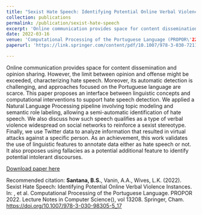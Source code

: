 ```yaml
---
title: "Sexist Hate Speech: Identifying Potential Online Verbal Violence Instances"
collection: publications
permalink: /publication/sexist-hate-speech
excerpt: 'Online communication provides space for content dissemination and opinion sharing. However, the limit between opinion and offense might be exceeded, characterizing hate speech. Moreover, its automatic detection is challenging, and approaches focused on the Portuguese language are scarce. This paper proposes an interface between linguistic concepts and computational interventions to support hate speech detection. We applied a Natural Language Processing pipeline involving topic modeling and semantic role labeling, allowing a semi-automatic identification of hate speech. We also discuss how such speech qualifies as a type of verbal violence widespread on social networks to reinforce a sexist stereotype. Finally, we use Twitter data to analyze information that resulted in virtual attacks against a specific person. As an achievement, this work validates the use of linguistic features to annotate data either as hate speech or not. It also proposes using fallacies as a potential additional feature to identify potential intolerant discourses.'
date: 2022-03-16
venue: 'Computational Processing of the Portuguese Language (PROPOR\'22)'
paperurl: 'https://link.springer.com/content/pdf/10.1007/978-3-030-72113-8.pdf'

---
```


Online communication provides space for content dissemination and opinion sharing. However, the limit between opinion and offense might be exceeded, characterizing hate speech. Moreover, its automatic detection is challenging, and approaches focused on the Portuguese language are scarce. This paper proposes an interface between linguistic concepts and computational interventions to support hate speech detection. We applied a Natural Language Processing pipeline involving topic modeling and semantic role labeling, allowing a semi-automatic identification of hate speech. We also discuss how such speech qualifies as a type of verbal violence widespread on social networks to reinforce a sexist stereotype. Finally, we use Twitter data to analyze information that resulted in virtual attacks against a specific person. As an achievement, this work validates the use of linguistic features to annotate data either as hate speech or not. It also proposes using fallacies as a potential additional feature to identify potential intolerant discourses.

[Download paper here](https://link.springer.com/chapter/10.1007/978-3-030-98305-5_17)

Recommended citation: **Santana, B.S.**, Vanin, A.A., Wives, L.K. (2022). Sexist Hate Speech: Identifying Potential Online Verbal Violence Instances. In: , et al. Computational Processing of the Portuguese Language. PROPOR 2022. Lecture Notes in Computer Science(), vol 13208. Springer, Cham. https://doi.org/10.1007/978-3-030-98305-5_17
